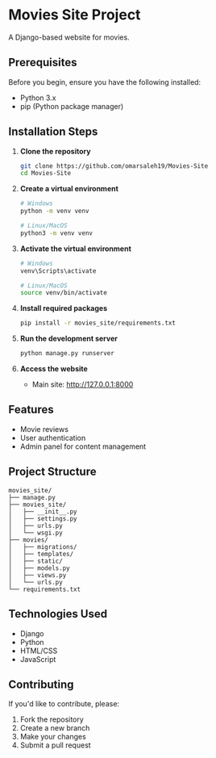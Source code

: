 # Movies Site Project

A Django-based website for movies.

## Prerequisites

Before you begin, ensure you have the following installed:
- Python 3.x
- pip (Python package manager)

## Installation Steps

1. **Clone the repository**
   ```bash
   git clone https://github.com/omarsaleh19/Movies-Site
   cd Movies-Site
   ```

2. **Create a virtual environment**
   ```bash
   # Windows
   python -m venv venv
   
   # Linux/MacOS
   python3 -m venv venv
   ```

3. **Activate the virtual environment**
   ```bash
   # Windows
   venv\Scripts\activate
   
   # Linux/MacOS
   source venv/bin/activate
   ```

4. **Install required packages**
   ```bash
   pip install -r movies_site/requirements.txt
   ```

5. **Run the development server**
   ```bash
   python manage.py runserver
   ```

6. **Access the website**
   - Main site: http://127.0.0.1:8000

## Features
- Movie reviews
- User authentication
- Admin panel for content management

## Project Structure
```
movies_site/
├── manage.py
├── movies_site/
│   ├── __init__.py
│   ├── settings.py
│   ├── urls.py
│   └── wsgi.py
├── movies/
│   ├── migrations/
│   ├── templates/
│   ├── static/
│   ├── models.py
│   ├── views.py
│   └── urls.py
└── requirements.txt
```

## Technologies Used
- Django
- Python
- HTML/CSS
- JavaScript

## Contributing
If you'd like to contribute, please:
1. Fork the repository
2. Create a new branch
3. Make your changes
4. Submit a pull request
